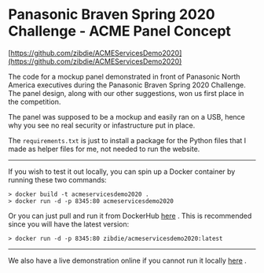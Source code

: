 # Panasonic Braven Spring 2020 Challenge - ACME Panel Concept

[https://github.com/zibdie/ACMEServicesDemo2020](https://github.com/zibdie/ACMEServicesDemo2020)

The code for a mockup panel demonstrated in front of Panasonic North America executives during the Panasonic Braven Spring 2020 Challenge. The panel design, along with our other suggestions, won us first place in the competition.

The panel was supposed to be a mockup and easily ran on a USB, hence why you see no real security or infastructure put in place.

The `requirements.txt` is just to install a package for the Python files that I made as helper files for me, not needed to run the website.

---

If you wish to test it out locally, you can spin up a Docker container by running these two commands:

```
> docker build -t acmeservicesdemo2020 .
> docker run -d -p 8345:80 acmeservicesdemo2020
```

Or you can just pull and run it from DockerHub [here](https://hub.docker.com/r/zibdie/acmeservicesdemo2020) . This is recommended since you will have the latest version:

```
> docker run -d -p 8345:80 zibdie/acmeservicesdemo2020:latest
```

---

We also have a live demonstration online if you cannot run it locally [here](https://nour.zibdie.com/redirect/acmeservicedemo2020live) .
